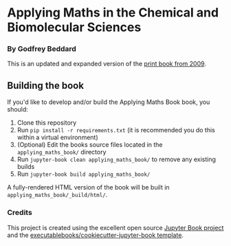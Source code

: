 # Applying Maths in the Chemical and Biomolecular Sciences
### By Godfrey Beddard

This is an updated and expanded version of the [print book from 2009](https://www.amazon.co.uk/Applying-Maths-Chemical-Biomolecular-Sciences/dp/0199230919).


## Building the book

If you'd like to develop and/or build the Applying Maths Book book, you should:

1. Clone this repository
2. Run `pip install -r requirements.txt` (it is recommended you do this within a virtual environment)
3. (Optional) Edit the books source files located in the `applying_maths_book/` directory
4. Run `jupyter-book clean applying_maths_book/` to remove any existing builds
5. Run `jupyter-book build applying_maths_book/`

A fully-rendered HTML version of the book will be built in `applying_maths_book/_build/html/`.

### Credits

This project is created using the excellent open source [Jupyter Book project](https://jupyterbook.org/) and the [executablebooks/cookiecutter-jupyter-book template](https://github.com/executablebooks/cookiecutter-jupyter-book).

